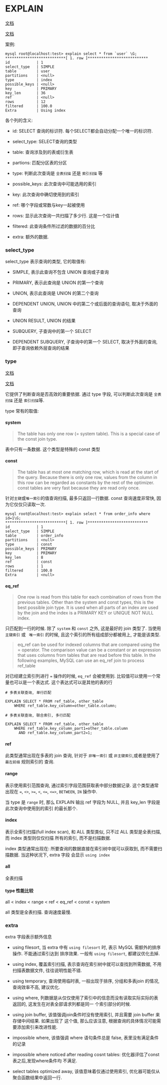 # EXPLAIN

[文档](https://weikeqin.com/2020/02/05/mysql-explain/)

[文档](https://segmentfault.com/a/1190000012629884)

案例:

```
mysql root@localhost:test> explain select * from `user` \G;
***************************[ 1. row ]***************************
id            | 1
select_type   | SIMPLE
table         | user
partitions    | <null>
type          | index
possible_keys | <null>
key           | PRIMARY
key_len       | 36
ref           | <null>
rows          | 12
filtered      | 100.0
Extra         | Using index
```

各个列的含义:

- id: SELECT 查询的标识符. 每个SELECT都会自动分配一个唯一的标识符.

- select_type: SELECT查询的类型

- table: 查询涉及到的表或衍生表

- partions: 匹配分区表的分区

- type: 判断此次查询是 `全表扫描` 还是 `索引扫描` 等

- possible_keys: 此次查询中可能选用的索引

- key: 此次查询中确切使用到的索引

- ref: 哪个字段或常数与key一起被使用

- rows: 显示此次查询一共扫描了多少行. 这是一个估计值

- filtered: 此查询条件所过滤的数据的百分比

- extra: 额外的数据.


### select_type

select_type 表示查询的类型, 它的取值有:

- SIMPLE, 表示此查询不包含 UNION 查询或子查询

- PRIMARY, 表示此查询是 UNION 的第一个查询

- UNION, 表示此查询是 UNION 的第二个查询

- DEPENDENT UNION, UNION 中的第二个或后面的查询语句, 取决于外面的查询

- UNION RESULT, UNION 的结果

- SUBQUERY, 子查询中的第一个 SELECT 

- DEPENDENT SUBQUERY, 子查询中的第一个 SELECT, 取决于外面的查询, 即子查询依赖外层查询的结果


### type

[文档](https://mengkang.net/1124.html)

[文档](https://www.cnblogs.com/zhanjindong/p/3439042.html)

它提供了判断查询是否高效的重要依据. 通过 type 字段, 可以判断此次查询是 `全表扫描` 还是 `索引扫描`等.

type 常有的取值:

#### system

> The table has only one row (= system table). This is a special case of the const 
> join type.

表中只有一条数据. 这个类型是特殊的 const 类型

#### const

> The table has at most one matching row, which is read at the start of the query. 
> Because there is only one row, values from the column in this row can be regarded 
> as constants by the rest of the optimizer. const tables are very fast because they
> are read only once.
 

针对`主键`或`唯一索引`的值查询扫描, 最多只返回一行数据. const 查询速度非常快, 因为它仅仅只读取一次.

```
mysql root@localhost:test> explain select * from order_info where id=1\G;
***************************[ 1. row ]***************************
id            | 1
select_type   | SIMPLE
table         | order_info
partitions    | <null>
type          | const
possible_keys | PRIMARY
key           | PRIMARY
key_len       | 8
ref           | const
rows          | 1
filtered      | 100.0
Extra         | <null>
```


#### eq_ref 

> One row is read from this table for each combination of rows from the previous tables.
> Other than the system and const types, this is the best possible join type. It is 
> used when all parts of an index are used by the join and the index is a PRIMARY KEY
> or UNIQUE NOT NULL index.

只匹配到一行的时候. 除了 `system` 和 `const` 之外, 这是最好的 join 类型了. 当使用 `主键索引` 或 `
唯一索引` 的时候, 且这个索引的所有组成部分都被用上, 才能是该类型.

> eq_ref can be used for indexed columns that are compared using the = operator. The 
> comparison value can be a constant or an expression that uses columns from tables 
> that are read before this table. In the following examples, MySQL can use an eq_ref 
> join to process ref_table

对已经建立索引列进行 `=` 操作的时候, `eq_ref` 会被使用到. 比较值可以使用一个常量也可以是一个表达式. 
这个表达式可以是其他的表的行

```
# 多表关联查询, 单行匹配

EXPLAIN SELECT * FROM ref_table, other_table 
    WHERE ref_table.key_column=other_table.column;

# 多表关联查询, 联合索引, 多行匹配

EXPLAIN SELECT * FROM ref_table, other_table
    WHERE ref_table.key_column_part1=other_table.column
      AND ref_table.key_column_part2=1;
```

#### ref

此类型通常出现在多表的 join 查询, 针对于 `非唯一索引` 或 `非主键索引`,或者是使用了 `最左前缀` 规则索引的
查询.

#### range
 
表示使用索引范围查询, 通过索引字段范围获取表中部分数据记录. 这个类型通常出现在 `=`, `<>`, `>=`, `<`, `<=`,
`<=>`, `BETWEEN`, `IN` 操作中.

当 type 是 `range` 时, 那么 EXPLAIN 输出 ref 字段为 NULL, 并且 key_len 字段是此次查询中使用到的索引
的最长那个.

#### index

表示全索引扫描(full index scan), 和 ALL 类型类似, 只不过 ALL 类型是全表扫描, 而 index 类型则仅仅扫描
所有的索引, 而不是扫描数据.

index 类型通常出现在: 所要查询的数据直接在索引树中就可以获取到, 而不需要扫描数据. 当这种状况下, extra 字段
会显示 `using index`

#### all

全表扫描



#### type 性能比较

all < index < range < ref < eq_ref < const < system

all 类型是全表扫描. 查询速度最慢.


### extra

extra 字段表示额外信息

- using filesort, 当 extra 中有 `using filesort` 时, 表示 MySQL 需额外的排序操作. 不能通过索引达到
排序效果. 一般有 `using filesort`, 都建议优化去掉.

- using index, 覆盖索引扫描, 表示查询在索引树中就可以查找到所需数据, 不用扫描表数据文件, 往往说明性能不错.

- using temporary, 查询使用临时表, 一般出现于排序, 分组和多表join 的情况, 查询效率不高, 建议优化.

- using where, 列数据是从仅仅使用了索引中的信息而没有读取实际实际的表返回的, 这发生在对表全部请求列都是同一
个索引部分的时候.

- using join buffer, 该值强调join条件时没有使用索引, 并且需要 join buffer 来存储中间结果. 如果出现了
这个值, 那么应该注意, 根据查询的具体情况可能需要添加索引来改进性能.

- impossible where, 该值强调 where 语句条件总是 false, 表里没有满足条件的记录

- impossible where noticed after reading cosnt tables: 优化器评估了const表之后,发现where条件均
不满足.

- select tables optimized away, 该值意味着仅通过使用索引, 优化器可能仅从聚合函数结果中返回一行.


